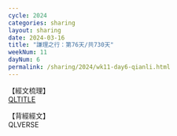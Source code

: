 ```yaml
---
cycle: 2024
categories: sharing
layout: sharing
date: 2024-03-16
title: "謙理之行：第76天/共730天"
weekNum: 11
dayNum: 6
permalink: /sharing/2024/wk11-day6-qianli.html
---
```

【經文梳理】  
[QLTITLE](QLLINK)

【背經經文】  
QLVERSE
